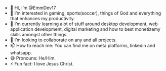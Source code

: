 - 👋 Hi, I’m @EmmDev17
- 👀 I’m interested in gaming, sports(soccer), things of God and everything that enhances my productivity.
- 🌱 I’m currently learning alot of stuff around desktop development, web application development, digital marketing and how to best monetizemy skills amongst other things.
- 💞️ I’m looking to collaborate on any and all projects.
- 📫 How to reach me: You can find me on meta platforms, linkedin and whatsapp.
- 😄 Pronouns: He/Him.
- ⚡ Fun fact: I love Jesus Christ.

<!---
EmmDev17/EmmDev17 is a ✨ special ✨ repository because its `README.md` (this file) appears on your GitHub profile.
You can click the Preview link to take a look at your changes.
--->
